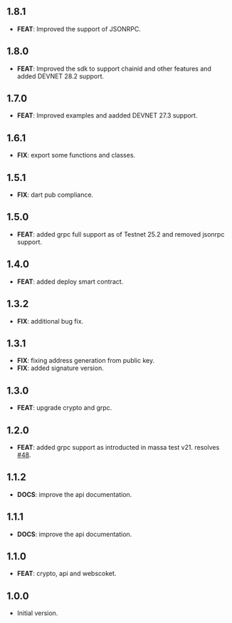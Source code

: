 ## 1.8.1

 - **FEAT**: Improved the support of JSONRPC.

## 1.8.0

 - **FEAT**: Improved the sdk to support chainid and other features  and added DEVNET 28.2 support.

## 1.7.0

 - **FEAT**: Improved examples and aadded DEVNET 27.3 support.

## 1.6.1

 - **FIX**: export some functions and classes.

## 1.5.1

 - **FIX**: dart pub compliance.

## 1.5.0

 - **FEAT**: added grpc full support as of Testnet 25.2 and removed jsonrpc support.

## 1.4.0

 - **FEAT**: added deploy smart contract.

## 1.3.2

 - **FIX**: additional bug fix.

## 1.3.1

 - **FIX**: fixing address generation from public key.
 - **FIX**: added signature version.

## 1.3.0

 - **FEAT**: upgrade crypto and grpc.

## 1.2.0

 - **FEAT**: added grpc support as introducted in massa test v21. resolves [#48](https://github.com/jwmdev/massa-dart/issues/48).

## 1.1.2

 - **DOCS**: improve the api documentation.

## 1.1.1

 - **DOCS**: improve the api documentation.

## 1.1.0

 - **FEAT**: crypto, api and webscoket.

## 1.0.0

- Initial version.
